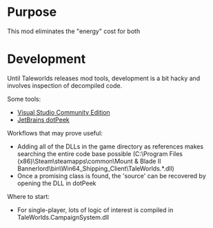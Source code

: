 
# Purpose

This mod eliminates the "energy" cost for both 

# Development

Until Taleworlds releases mod tools, development is a bit hacky and involves inspection of decompiled code.

Some tools:

* [Visual Studio Community Edition](https://visualstudio.microsoft.com/)
* [JetBrains dotPeek](https://www.jetbrains.com/decompiler/)

Workflows that may prove useful:

* Adding all of the DLLs in the game directory as references makes searching the entire code base possible (C:\Program Files (x86)\Steam\steamapps\common\Mount & Blade II Bannerlord\bin\Win64_Shipping_Client\TaleWorlds.*.dll)
* Once a promising class is found, the 'source' can be recovered by opening the DLL in dotPeek

Where to start:

* For single-player, lots of logic of interest is compiled in TaleWorlds.CampaignSystem.dll
